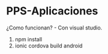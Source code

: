 # PPS-Aplicaciones

¿Como funcionan? - Con visual studio.

1) npm install 
2) ionic cordova build android
